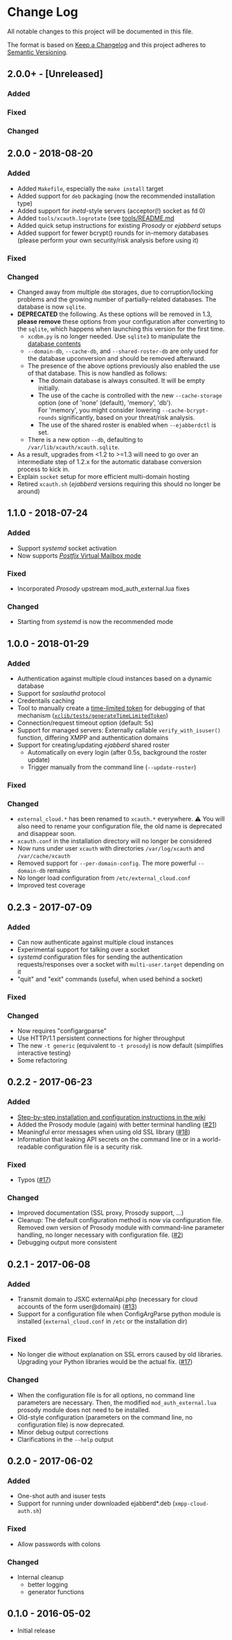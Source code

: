 # Change Log
All notable changes to this project will be documented in this file.

The format is based on [Keep a Changelog](http://keepachangelog.com/)
and this project adheres to [Semantic Versioning](http://semver.org/).

## 2.0.0+ - [Unreleased]
### Added

### Fixed

### Changed


## 2.0.0 - 2018-08-20
### Added
- Added `Makefile`, especially the `make install` target
- Added support for `deb` packaging (now the recommended installation type)
- Added support for *inetd*-style servers (acceptor(!) socket as fd 0)
- Added `tools/xcauth.logrotate` (see [tools/README.md](./tools/README.md)
- Added quick setup instructions for existing *Prosody* or *ejabberd* setups
- Added support for fewer bcrypt() rounds for in-memory databases
  (please perform your own security/risk analysis before using it)

### Fixed

### Changed
- Changed away from multiple `dbm` storages, due to corruption/locking
  problems and the growing number of partially-related databases. The
  database is now `sqlite`.
- **DEPRECATED** the following. As these options will be removed in 1.3,
  **please remove** these options from your configuration after
  converting to the `sqlite`, which happens when launching this version
  for the first time.
  - `xcdbm.py` is no longer needed. Use `sqlite3` to manipulate the
    [database contents](./doc/Database.md)
  - `--domain-db`, `--cache-db`, and `--shared-roster-db` are only used
    for the database upconversion and should be removed afterward.
  - The presence of the above options previously also enabled the use
    of that database. This is now handled as follows:
    - The domain database is always consulted. It will be empty initially.
    - The use of the cache is controlled with the new `--cache-storage`
      option (one of 'none' (default), 'memory', 'db').  
      For 'memory', you might consider lowering `--cache-bcrypt-rounds`
      significantly, based on your threat/risk analysis.
    - The use of the shared roster is enabled when `--ejabberdctl` is set.
  - There is a new option `--db`, defaulting to `/var/lib/xcauth/xcauth.sqlite`.
- As a result, upgrades from <1.2 to >=1.3 will need to go over an
  intermediate step of 1.2.x for the automatic database conversion process
  to kick in.
- Explain `socket` setup for more efficient multi-domain hosting
- Retired `xcauth.sh` (*ejabberd* versions requiring this
  should no longer be around)


## 1.1.0 - 2018-07-24

### Added
- Support *systemd* socket activation
- Now supports [*Postfix* Virtual Mailbox mode](doc/Systemd.md)

### Fixed
- Incorporated *Prosody* upstream mod_auth_external.lua fixes

### Changed
- Starting from *systemd* is now the recommended mode


## 1.0.0 - 2018-01-29

### Added
- Authentication against multiple cloud instances based on
  a dynamic database
- Support for *saslauthd* protocol
- Credentails caching
- Tool to manually create a [time-limited token](doc/Protocol.md) for debugging of that mechanism ([`xclib/tests/generateTimeLimitedToken`](./xclib/tests/generateTimeLimitedToken))
- Connection/request timeout option (default: 5s)
- Support for managed servers: Externally callable
  `verify_with_isuser()` function, differing XMPP and
  authentication domains
- Support for creating/updating *ejabberd* shared roster
  - Automatically on every login (after 0.5s, background the roster update)
  - Trigger manually from the command line (`--update-roster`)

### Fixed

### Changed
- `external_cloud.*` has been renamed to `xcauth.*` everywhere. :warning: You will also need to rename your configuration file, the old name is deprecated and disappear soon.
- `xcauth.conf` in the installation directory will no longer be considered
- Now runs under user `xcauth` with directories `/var/log/xcauth` and `/var/cache/xcauth`
- Removed support for `--per-domain-config`. The more powerful `--domain-db` remains
- No longer load configuration from `/etc/external_cloud.conf`
- Improved test coverage


## 0.2.3 - 2017-07-09
### Added
- Can now authenticate against multiple cloud instances
- Experimental support for talking over a socket
- *systemd* configuration files for sending the authentication requests/responses over a socket
  with `multi-user.target` depending on it
- "quit" and "exit" commands (useful, when used behind a socket)

### Fixed

### Changed
- Now requires "configargparse"
- Use HTTP/1.1 persistent connections for higher throughput
- The new `-t generic` (equivalent to `-t prosody`) is now default (simplifies interactive testing)
- Some refactoring


## 0.2.2 - 2017-06-23
### Added
- [Step-by-step installation and configuration instructions in the wiki](https://github.com/jsxc/xmpp-cloud-auth/wiki)
- Added the Prosody module (again) with better terminal handling ([#21](https://github.com/jsxc/xmpp-cloud-auth/issues/21))
- Meaningful error messages when using old SSL library ([#18](https://github.com/jsxc/xmpp-cloud-auth/issues/18))
- Information that leaking API secrets on the command line
  or in a world-readable configuration file is a security risk.

### Fixed
- Typos ([#17](https://github.com/jsxc/xmpp-cloud-auth/issues/17))

### Changed
- Improved documentation (SSL proxy, Prosody support, …)
- Cleanup: The default configuration method is now via configuration file.
  Removed own version of Prosody module with command-line parameter handling,
  no longer necessary with configuration file.
  ([#2](https://github.com/jsxc/xmpp-cloud-auth/issues/2))
- Debugging output more consistent


## 0.2.1 - 2017-06-08
### Added
- Transmit domain to JSXC externalApi.php (necessary for cloud accounts
  of the form user@domain) ([#13](https://github.com/jsxc/xmpp-cloud-auth/issues/13))
- Support for a configuration file when ConfigArgParse python module
  is installed (`external_cloud.conf` in `/etc` or the installation dir)

### Fixed
- No longer die without explanation on SSL errors caused by old libraries.
  Upgrading your Python libraries would be the actual fix.
  ([#17](https://github.com/jsxc/xmpp-cloud-auth/issues/17))

### Changed
- When the configuration file is for all options, no command line
  parameters are necessary. Then, the modified `mod_auth_external.lua`
  prosody module does not need to be installed.
- Old-style configuration (parameters on the command line, no configuration
  file) is now deprecated.
- Minor debug output corrections
- Clarifications in the `--help` output


## 0.2.0 - 2017-06-02
### Added
- One-shot auth and isuser tests
- Support for running under downloaded ejabberd*.deb (`xmpp-cloud-auth.sh`)

### Fixed
- Allow passwords with colons

### Changed
- Internal cleanup
   - better logging
   - generator functions

## 0.1.0 - 2016-05-02
- Initial release

